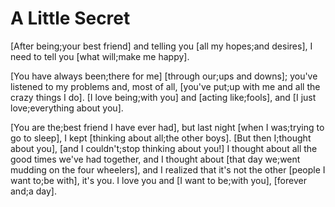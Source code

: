 # A Little Secret

[After being;your best friend] and telling you [all my hopes;and desires], I need to tell you [what will;make me happy].

[You have always been;there for me] [through our;ups and downs]; you've listened to my problems and, most of all, [you've put;up with me and all the crazy things I do]. [I love being;with you] and [acting like;fools], and [I just love;everything about you].

[You are the;best friend I have ever had], but last night [when I was;trying to go to sleep], I kept [thinking about all;the other boys]. [But then I;thought about you], [and I couldn't;stop thinking about you!] I thought about all the good times we've had together, and I thought about [that day we;went mudding on the four wheelers], and I realized that it's not the other [people I want to;be with], it's you. I love you and [I want to be;with you], [forever and;a day].

